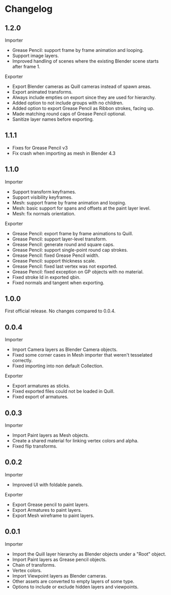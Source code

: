 # Changelog

## 1.2.0

Importer
- Grease Pencil: support frame by frame animation and looping.
- Support image layers.
- Improved handling of scenes where the existing Blender scene starts after frame 1.

Exporter
- Export Blender cameras as Quill cameras instead of spawn areas.
- Export animated transforms.
- Always include empties on export since they are used for hierarchy.
- Added option to not include groups with no children.
- Added option to export Grease Pencil as Ribbon strokes, facing up.
- Made matching round caps of Grease Pencil optional.
- Sanitize layer names before exporting.


## 1.1.1

- Fixes for Grease Pencil v3
- Fix crash when importing as mesh in Blender 4.3

## 1.1.0

Importer
- Support transform keyframes.
- Support visibility keyframes.
- Mesh: support frame by frame animation and looping.
- Mesh: basic support for spans and offsets at the paint layer level.
- Mesh: fix normals orientation.

Exporter
- Grease Pencil: export frame by frame animations to Quill.
- Grease Pencil: support layer-level transform.
- Grease Pencil: generate round and square caps.
- Grease Pencil: support single-point round cap strokes.
- Grease Pencil: fixed Grease Pencil width.
- Grease Pencil: support thickness scale.
- Grease Pencil: fixed last vertex was not exported.
- Grease Pencil: fixed exception on GP objects with no material.
- Fixed stroke Id in exported qbin.
- Fixed normals and tangent when exporting.


## 1.0.0

First official release. No changes compared to 0.0.4.


## 0.0.4

Importer
- Import Camera layers as Blender Camera objects.
- Fixed some corner cases in Mesh importer that weren't tesselated correctly.
- Fixed importing into non default Collection.

Exporter
- Export armatures as sticks.
- Fixed exported files could not be loaded in Quill.
- Fixed export of armatures.


## 0.0.3

Importer
- Import Paint layers as Mesh objects.
- Create a shared material for linking vertex colors and alpha.
- Fixed flip transforms.


## 0.0.2

Importer
- Improved UI with foldable panels.

Exporter
- Export Grease pencil to paint layers.
- Export Armatures to paint layers.
- Export Mesh wireframe to paint layers.


## 0.0.1

Importer
- Import the Quill layer hierarchy as Blender objects under a "Root" object.
- Import Paint layers as Grease pencil objects.
- Chain of transforms.
- Vertex colors.
- Import Viewpoint layers as Blender cameras.
- Other assets are converted to empty layers of some type.
- Options to include or exclude hidden layers and viewpoints.








